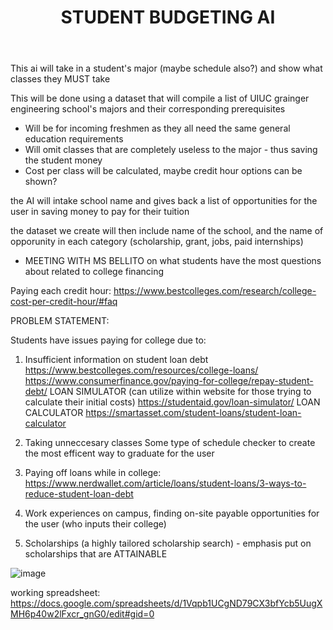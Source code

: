<header>

# STUDENT BUDGETING AI 

</header>

This ai will take in a student's major (maybe schedule also?) and show what classes they MUST take

This will be done using a dataset that will compile a list of UIUC grainger engineering school's majors and their corresponding prerequisites

- Will be for incoming freshmen as they all need the same general education requirements
- Will omit classes that are completely useless to the major - thus saving the student money
- Cost per class will be calculated, maybe credit hour options can be shown?

the AI will intake school name and gives back a list of opportunities for the user in saving money to pay for their tuition 

the dataset we create will then include name of the school, and the name of opporunity in each category (scholarship, grant, jobs, paid internships)

- MEETING WITH MS BELLITO on what students have the most questions about related to college financing

Paying each credit hour: https://www.bestcolleges.com/research/college-cost-per-credit-hour/#faq 

PROBLEM STATEMENT:

Students have issues paying for college due to:

1. Insufficient information on student loan debt
https://www.bestcolleges.com/resources/college-loans/
https://www.consumerfinance.gov/paying-for-college/repay-student-debt/
LOAN SIMULATOR (can utilize within website for those trying to calculate their initial costs) https://studentaid.gov/loan-simulator/
LOAN CALCULATOR https://smartasset.com/student-loans/student-loan-calculator

2. Taking unneccesary classes
Some type of schedule checker to create the most efficent way to graduate for the user

3. Paying off loans while in college:
https://www.nerdwallet.com/article/loans/student-loans/3-ways-to-reduce-student-loan-debt

4. Work experiences on campus, finding on-site payable opportunities for the user (who inputs their college)
5. Scholarships (a highly tailored scholarship search) - emphasis put on scholarships that are ATTAINABLE


![image](https://github.com/bistii1/StudentBudgetingAI/assets/142824913/e547a634-8083-4e26-b837-372dbb353d39)

working spreadsheet: https://docs.google.com/spreadsheets/d/1Vqpb1UCgND79CX3bfYcb5UugXMH6p40w2lFxcr_gnG0/edit#gid=0 
